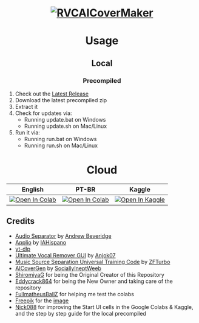 <div align="center">
  
# <a href="https://github.com/ShiromiyaG/RVC-AI-Cover-Maker" target="_blank"><img src="https://github.com/ShiromiyaG/RVC-AI-Cover-Maker-WebUI/blob/main/assets/RVCCoverWebUI.png" alt="RVCAICoverMaker"></a>

# Usage

## Local

### Precompiled
</div>

<ol>
    <li>Check out the <a href="https://github.com/Eddycrack864/RVC-AI-Cover-Maker-UI/releases/latest">Latest Release</a></li>
    <li>Download the latest precompiled zip</li>
    <li>Extract it</li>
    <li>Check for updates via:
        <ul class="no-bullets">
            <li>Running update.bat on Windows</li>
            <li>Running update.sh on Mac/Linux</li>
        </ul>
    </li>
    <li>Run it via:
        <ul class="no-bullets">
            <li>Running run.bat on Windows</li>
            <li>Running run.sh on Mac/Linux</li>
        </ul>
    </li>
</ol>

</div>

<div align="center">

# Cloud

| **English** | **PT-BR** | **Kaggle** |
|:---:|:---:|:---:|
| <a target="_blank" href="https://colab.research.google.com/github/Eddycrack864/RVC-AI-Cover-Maker-UI/blob/main/assets/RVCAICoverMakerUI.ipynb"> <img src="https://colab.research.google.com/assets/colab-badge.svg" alt="Open In Colab"/> </a> | <a target="_blank" href="https://colab.research.google.com/github/Eddycrack864/RVC-AI-Cover-Maker-UI/blob/main/assets/RVCAICoverMakerUI_PT_BR.ipynb"> <img src="https://colab.research.google.com/assets/colab-badge.svg" alt="Open In Colab"/> </a> |  <a target="_blank" href="https://www.kaggle.com/code/eddycrack864/rvc-ai-cover-maker-ui"> <img src="https://kaggle.com/static/images/open-in-kaggle.svg" alt="Open In Kaggle"/> </a> |

</div>

## Credits
- [Audio Separator](https://github.com/karaokenerds/python-audio-separator) by [Andrew Beveridge](https://github.com/beveradb)
- [Applio](https://github.com/IAHispano/Applio) by [IAHispano](https://github.com/IAHispano)
- [yt-dlp](https://github.com/yt-dlp/yt-dlp)
- [Ultimate Vocal Remover GUI](https://github.com/Anjok07/ultimatevocalremovergui) by [Anjok07](https://github.com/Anjok07)
- [Music Source Separation Universal Training Code](https://github.com/ZFTurbo/Music-Source-Separation-Training) by [ZFTurbo](https://github.com/ZFTurbo)
- [AICoverGen](https://github.com/SociallyIneptWeeb/AICoverGen) by [SociallyIneptWeeb](https://github.com/SociallyIneptWeeb)
- [ShiromiyaG](https://github.com/ShiromiyaG) for being the Original Creator of this Repository
- [Eddycrack864](https://github.com/Eddycrack864/Eddycrack864) for being the New Owner and taking care of the repository
- [FullmatheusBallZ](https://www.youtube.com/@FullmatheusBallZ) for helping me test the colabs
- [Freepik](https://www.freepik.com) for the [image](https://www.freepik.com/free-psd/futuristic-cyber-monday-web-template_19966151.htm#fromView=search&page=1&position=3&uuid=d4a28e77-dc6f-4ec3-9c37-3525afc311e0)
- [Nick088](https://linktr.ee/Nick088) for improving the Start UI cells in the Google Colabs & Kaggle, and the step by step guide for the local precompiled
